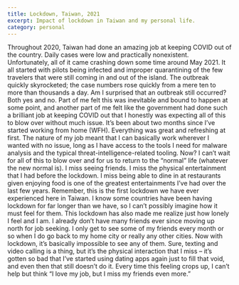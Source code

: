 ```yaml
---
title: Lockdown, Taiwan, 2021
excerpt: Impact of lockdown in Taiwan and my personal life.
category: personal
---
```


Throughout 2020, Taiwan had done an amazing job at keeping COVID out of the country. Daily cases were low and practically nonexistent. Unfortunately, all of it came crashing down some time around May 2021. It all started with pilots being infected and improper quarantining of the few travelers that were still coming in and out of the island. The outbreak quickly skyrocketed; the case numbers rose quickly from a mere ten to more than thousands a day. 
Am I surprised that an outbreak still occurred? Both yes and no. Part of me felt this was inevitable and bound to happen at some point, and another part of me felt like the government had done such a brilliant job at keeping COVID out that I honestly was expecting all of this to blow over without much issue.
It’s been about two months since I’ve started working from home (WFH). Everything was great and refreshing at first. The nature of my job meant that I can basically work wherever I wanted with no issue, long as I have access to the tools I need for malware analysis and the typical threat-intelligence-related tooling. Now? I can’t wait for all of this to blow over and for us to return to the “normal” life (whatever the new normal is). 
I miss seeing friends. I miss the physical entertainment that I had before the lockdown. I miss being able to dine in at restaurants given enjoying food is one of the greatest entertainments I’ve had over the last few years. Remember, this is the first lockdown we have ever experienced here in Taiwan. I know some countries have been having lockdown for far longer than we have, so I can’t possibly imagine how it must feel for them. 
This lockdown has also made me realize just how lonely I feel and I am. I already don’t have many friends ever since moving up north for job seeking. I only get to see some of my friends every month or so when I do go back to my home city or really any other cities. Now with lockdown, it’s basically impossible to see any of them. Sure, texting and video calling is a thing, but it’s the physical interaction that I miss – it’s gotten so bad that I’ve started using dating apps again just to fill that void, and even then that still doesn’t do it. Every time this feeling crops up, I can’t help but think “I love my job, but I miss my friends even more.”
